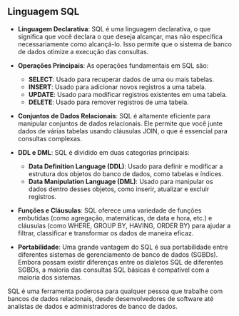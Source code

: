 ## Linguagem SQL

- **Linguagem Declarativa**: SQL é uma linguagem declarativa, o que significa que você declara o que deseja alcançar, mas não especifica necessariamente como alcançá-lo. Isso permite que o sistema de banco de dados otimize a execução das consultas.

- **Operações Principais**: As operações fundamentais em SQL são:
   - **SELECT**: Usado para recuperar dados de uma ou mais tabelas.
   - **INSERT**: Usado para adicionar novos registros a uma tabela.
   - **UPDATE**: Usado para modificar registros existentes em uma tabela.
   - **DELETE**: Usado para remover registros de uma tabela.
   
- **Conjuntos de Dados Relacionais**: SQL é altamente eficiente para manipular conjuntos de dados relacionais. Ele permite que você junte dados de várias tabelas usando cláusulas JOIN, o que é essencial para consultas complexas.

- **DDL e DML**: SQL é dividido em duas categorias principais:
   - **Data Definition Language (DDL)**: Usado para definir e modificar a estrutura dos objetos do banco de dados, como tabelas e índices.
   - **Data Manipulation Language (DML)**: Usado para manipular os dados dentro desses objetos, como inserir, atualizar e excluir registros.

- **Funções e Cláusulas**: SQL oferece uma variedade de funções embutidas (como agregação, matemáticas, de data e hora, etc.) e cláusulas (como WHERE, GROUP BY, HAVING, ORDER BY) para ajudar a filtrar, classificar e transformar os dados de maneira eficaz.

- **Portabilidade**: Uma grande vantagem do SQL é sua portabilidade entre diferentes sistemas de gerenciamento de banco de dados (SGBDs). Embora possam existir diferenças entre os dialetos SQL de diferentes SGBDs, a maioria das consultas SQL básicas é compatível com a maioria dos sistemas.

SQL é uma ferramenta poderosa para qualquer pessoa que trabalhe com bancos de dados relacionais, desde desenvolvedores de software até analistas de dados e administradores de banco de dados.
